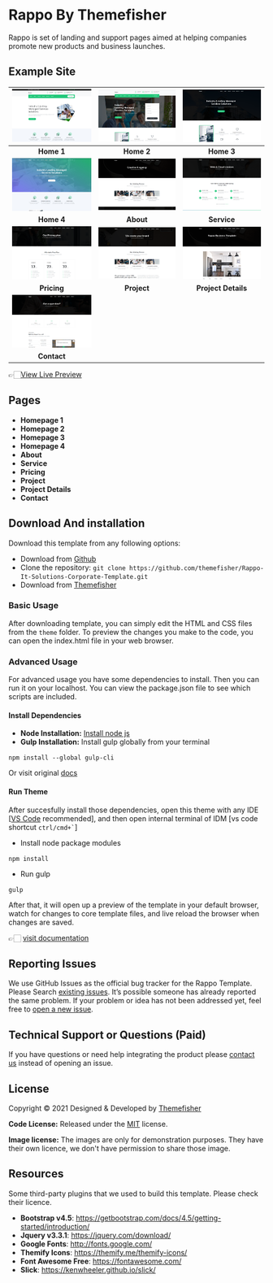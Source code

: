# Rappo By Themefisher
Rappo is set of landing and support pages aimed at helping companies promote new products and business launches.


<!-- demo -->
## Example Site
| [![](screenshots/index1.png)](https://demo.themefisher.com/rappo/) | [![](screenshots/index2.png)](https://demo.themefisher.com/rappo/index-2.html) | [![](screenshots/index3.png)](https://demo.themefisher.com/rappo/index-3.html) |
|:---:|:---:|:---:|
| **Home 1**  | **Home 2**  | **Home 3** |
| [![](screenshots/index4.png)](https://demo.themefisher.com/rappo/index-4.html) | [![](screenshots/about.png)](https://demo.themefisher.com/rappo/about.html) | [![](screenshots/service.png)](https://demo.themefisher.com/rappo/service.html) |
| **Home 4** | **About** | **Service** |
| [![](screenshots/pricing.png)](https://demo.themefisher.com/rappo/pricing.html) | [![](screenshots/projects.png)](https://demo.themefisher.com/rappo/project.html) | [![](screenshots/project-details.png)](https://demo.themefisher.com/rappo/project-details.html) |
| **Pricing** | **Project** | **Project Details** |
| [![](screenshots/contact.png)](https://demo.themefisher.com/rappo/contact.html) |
| **Contact** |

👉🏻[View Live Preview](https://demo.themefisher.com/rappo/)

<!-- pages -->
## Pages
* **Homepage 1**
* **Homepage 2**
* **Homepage 3**
* **Homepage 4**
* **About**
* **Service**
* **Pricing**
* **Project**
* **Project Details**
* **Contact**


<!-- download -->
## Download And installation
Download this template from any following options:

* Download from [Github](https://github.com/themefisher/Rappo-It-Solutions-Corporate-Template/archive/master.zip)
* Clone the repository: `git clone https://github.com/themefisher/Rappo-It-Solutions-Corporate-Template.git`
* Download from [Themefisher](https://themefisher.com/products/rappo-corporate-template/)


<!-- installation -->
### Basic Usage
After downloading template, you can simply edit the HTML and CSS files from the `theme` folder. To preview the changes you make to the code, you can open the index.html file in your web browser.

### Advanced Usage
For advanced usage you have some dependencies to install. Then you can run it on your localhost. You can view the package.json file to see which scripts are included.

#### Install Dependencies
* **Node Installation:** [Install node js](https://nodejs.org/en/download/)
* **Gulp Installation:** Install gulp globally from your terminal 
```
npm install --global gulp-cli
```
Or visit original [docs](https://gulpjs.com/docs/en/getting-started/quick-start)

#### Run Theme
After succesfully install those dependencies, open this theme with any IDE [[VS Code](https://code.visualstudio.com/) recommended], and then open internal terminal of IDM [vs code shortcut <code>ctrl/cmd+\`</code>]

* Install node package modules
```
npm install
```
* Run gulp
```
gulp
```
After that, it will open up a preview of the template in your default browser, watch for changes to core template files, and live reload the browser when changes are saved.

👉🏻 [visit documentation](https://docs.themefisher.com/rappo/)


<!-- reporting issue -->
## Reporting Issues
We use GitHub Issues as the official bug tracker for the Rappo Template. Please Search [existing issues](https://github.com/themefisher/Rappo-It-Solutions-Corporate-Template/issues). It’s possible someone has already reported the same problem.
If your problem or idea has not been addressed yet, feel free to [open a new issue](https://github.com/themefisher/Rappo-It-Solutions-Corporate-Template/issues).

<!-- support -->
## Technical Support or Questions (Paid)
If you have questions or need help integrating the product please [contact us](mailto:mehedi@themefisher.com) instead of opening an issue.

<!-- licence -->
## License
Copyright &copy; 2021 Designed & Developed by [Themefisher](https://themefisher.com)

**Code License:** Released under the [MIT](https://github.com/themefisher/Rappo-It-Solutions-Corporate-Template/blob/master/LICENSE) license.

**Image license:** The images are only for demonstration purposes. They have their own licence, we don't have permission to share those image.

<!-- resources -->
## Resources
Some third-party plugins that we used to build this template. Please check their licence.
* **Bootstrap v4.5**: https://getbootstrap.com/docs/4.5/getting-started/introduction/
* **Jquery v3.3.1**: https://jquery.com/download/
* **Google Fonts**: http://fonts.google.com/
* **Themify Icons**: https://themify.me/themify-icons/
* **Font Awesome Free**: https://fontawesome.com/
* **Slick**: https://kenwheeler.github.io/slick/